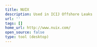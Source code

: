 ```yaml
---
title: NUIX
description: Used in ICIJ Offshore Leaks
url: ''
tags: []
home_url: http://www.nuix.com/
open_source: false
type: tool (desktop)
---
```

